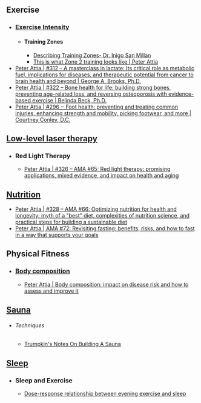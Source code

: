 ## Exercise
- ### [Exercise Intensity](https://en.wikipedia.org/wiki/Exercise_intensity)
	- #### Training Zones
		- [Describing Training Zones- Dr. Inigo San Millan](https://www.youtube.com/watch?v=VcYyHXHTeuk)
		- [This is what Zone 2 training looks like | Peter Attia](https://www.youtube.com/watch?v=1RqY5EYOM0k)
- [Peter Attia | #312 – A masterclass in lactate: Its critical role as metabolic fuel, implications for diseases, and therapeutic potential from cancer to brain health and beyond | George A. Brooks, Ph.D.](https://peterattiamd.com/georgebrooks/)
- [Peter Attia | #322 – Bone health for life: building strong bones, preventing age-related loss, and reversing osteoporosis with evidence-based exercise | Belinda Beck, Ph.D.](https://peterattiamd.com/belindabeck/)
- [Peter Attia | #296 ‒ Foot health: preventing and treating common injuries, enhancing strength and mobility, picking footwear, and more | Courtney Conley, D.C.](https://peterattiamd.com/courtneyconley/)
## [Low-level laser therapy](https://en.wikipedia.org/wiki/Low-level_laser_therapy)
- ### Red Light Therapy
	- [Peter Attia | #326 – AMA #65: Red light therapy: promising applications, mixed evidence, and impact on health and aging](https://peterattiamd.com/ama65/)
## [Nutrition](https://en.wikipedia.org/wiki/Nutrition)
- [Peter Attia | #328 – AMA #66: Optimizing nutrition for health and longevity: myth of a "best" diet, complexities of nutrition science, and practical steps for building a sustainable diet](https://peterattiamd.com/ama66/)
- [Peter Attia | AMA #72: Revisiting fasting: benefits, risks, and how to fast in a way that supports your goals](https://peterattiamd.com/ama72/)
## Physical Fitness
- ### [Body composition](https://en.wikipedia.org/wiki/Body_composition)
	- [Peter Attia | Body composition: impact on disease risk and how to assess and improve it](https://peterattiamd.com/improving-body-composition/)
## [Sauna](https://en.wikipedia.org/wiki/Sauna)
- ###### Techniques
	- [Trumpkin's Notes On Building A Sauna](https://localmile.org/trumpkins-notes-on-building-a-sauna/)
## [Sleep](https://en.wikipedia.org/wiki/Sleep)
- ### Sleep and Exercise
	- [Dose-response relationship between evening exercise and sleep](https://doi.org/10.1038/s41467-025-58271-x)